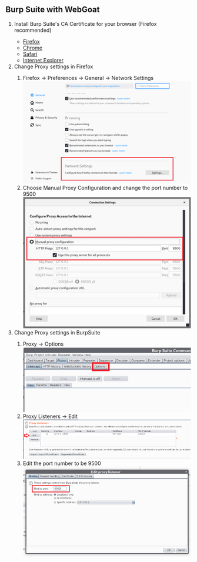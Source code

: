 ## Burp Suite with WebGoat
<ol>
    <li>Install Burp Suite's CA Certificate for your browser (Firefox recommended)</li>
        <ul>
            <li><a href = "https://portswigger.net/burp/documentation/desktop/getting-started/proxy-setup/certificate/firefox" target="_blank">Firefox</a></li>
            <li><a href = "https://portswigger.net/burp/documentation/desktop/getting-started/proxy-setup/certificate/chrome" target="_blank">Chrome</a></li>
            <li><a href = "https://portswigger.net/burp/documentation/desktop/getting-started/proxy-setup/certificate/safari" target="_blank">Safari</a></li>
            <li><a href = "https://portswigger.net/burp/documentation/desktop/getting-started/proxy-setup/certificate/internet-explorer" target="_blank">Internet Explorer</a></li>
        </ul>
    <li>Change Proxy settings in Firefox</li>
        <ol>
            <li>Firefox &rarr; Preferences &rarr; General &rarr; Network Settings</li>
            <img  src="NetworkSettings.PNG">
            <li>Choose Manual Proxy Configuration and change the port number to 9500</li>
            <img src="ConnectionSettings.PNG">
        </ol>
    <li>Change Proxy settings in BurpSuite</li>
        <ol>
            <li>Proxy &rarr; Options</li>
            <img src = "ProxyOptions.PNG">
            <li>Proxy Listeners &rarr; Edit</li>
            <img src = "ProxyListeners.PNG">
            <li>Edit the port number to be 9500</li>
            <img src = "EditProxyL.PNG">
        </ol>
    
    
</ol>
